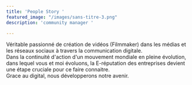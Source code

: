 ```yaml
---
title: 'People Story '
featured_image: "/images/sans-titre-3.png"
description: 'community manager '

---
```

Véritable passionné de création de vidéos (Filmmaker) dans les médias et les réseaux sociaux à travers la communication digitale.  
Dans la continuité d'action d'un mouvement mondiale en pleine évolution, dans lequel vous et moi évoluons, la E-réputation des entreprises devient une étape cruciale pour ce faire connaitre.   
Grace au digital, nous développerons notre avenir.